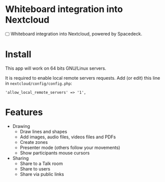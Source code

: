 # Whiteboard integration into Nextcloud

🖵 Whiteboard integration into Nextcloud, powered by Spacedeck.

# Install

This app will work on 64 bits GNU/Linux servers.

It is required to enable local remote servers requests. Add (or edit) this line in `nextcloud/config/config.php`:
```
'allow_local_remote_servers' => '1',
```

# Features

* Drawing
    * Draw lines and shapes
    * Add images, audio files, videos files and PDFs
    * Create zones
    * Presenter mode (others follow your movements)
    * Show participants mouse cursors
* Sharing
    * Share to a Talk room
    * Share to users
    * Share via public links

